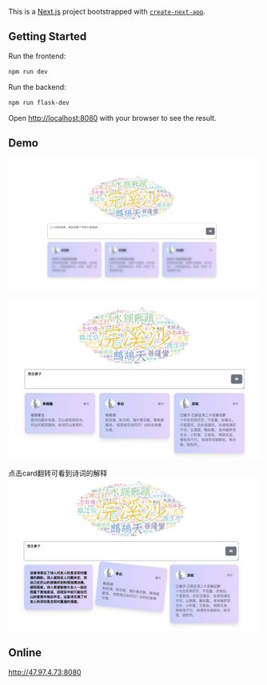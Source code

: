This is a [Next.js](https://nextjs.org/) project bootstrapped with [`create-next-app`](https://github.com/vercel/next.js/tree/canary/packages/create-next-app).

## Getting Started

Run the frontend:

```bash
npm run dev

```
Run the backend:
```bash
npm run flask-dev
```
Open [http://localhost:8080](http://localhost:8080) with your browser to see the result.

## Demo
![](./public/1.png)

![](./public/2.png)

点击card翻转可看到诗词的解释
![](./public/3.png)

## Online

http://47.97.4.73:8080

